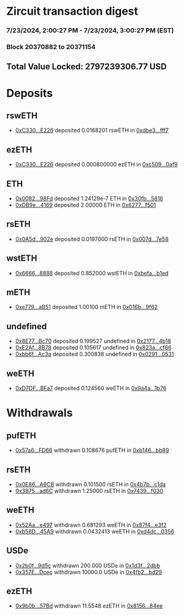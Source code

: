 # Zircuit transaction digest
### 7/23/2024, 2:00:27 PM - 7/23/2024, 3:00:27 PM (EST)
### Block 20370882 to 20371154

## Total Value Locked: 2797239306.77 USD

# Deposits
## rswETH
- [0xC330...E226](https://etherscan.io/address/0xC3305EAC8Ef4b9f42624351f661D14e7aEd1E226) deposited 0.0168201 rswETH in [0xdbe3...fff7](https://etherscan.io/tx/0xC3305EAC8Ef4b9f42624351f661D14e7aEd1E226)
## ezETH
- [0xC330...E226](https://etherscan.io/address/0xC3305EAC8Ef4b9f42624351f661D14e7aEd1E226) deposited 0.000800000 ezETH in [0xc509...0af9](https://etherscan.io/tx/0xC3305EAC8Ef4b9f42624351f661D14e7aEd1E226)
## ETH
- [0x0082...98Fd](https://etherscan.io/address/0x0082F2a4f4e2e2A78999eb717be253382f0F98Fd) deposited 1.24129e-7 ETH in [0x30fb...5816](https://etherscan.io/tx/0x0082F2a4f4e2e2A78999eb717be253382f0F98Fd)
- [0xDB9e...4169](https://etherscan.io/address/0xDB9e342F5Be190dbCdb598CBF340fa044Bf54169) deposited 2.00000 ETH in [0x6277...f501](https://etherscan.io/tx/0xDB9e342F5Be190dbCdb598CBF340fa044Bf54169)
## rsETH
- [0x0A5d...902e](https://etherscan.io/address/0x0A5dbdFa415b3F5d76A705d1dA0433Df7727902e) deposited 0.0197000 rsETH in [0x007d...7e58](https://etherscan.io/tx/0x0A5dbdFa415b3F5d76A705d1dA0433Df7727902e)
## wstETH
- [0x6666...8888](https://etherscan.io/address/0x666655B4A932a62590d025Cde6D1C4E577528888) deposited 0.852000 wstETH in [0xbefa...b1ed](https://etherscan.io/tx/0x666655B4A932a62590d025Cde6D1C4E577528888)
## mETH
- [0xe779...aB51](https://etherscan.io/address/0xe7797fD817496F728B600C989F96d03E859AaB51) deposited 1.00100 mETH in [0x016b...9f62](https://etherscan.io/tx/0xe7797fD817496F728B600C989F96d03E859AaB51)
## undefined
- [0x8E77...Bc70](https://etherscan.io/address/0x8E77379C53a2cE7d3a3983bA28548A5349f9Bc70) deposited 0.199527 undefined in [0x2177...4b18](https://etherscan.io/tx/0x8E77379C53a2cE7d3a3983bA28548A5349f9Bc70)
- [0xE2Af...8B78](https://etherscan.io/address/0xE2Af9d11c20FEbBc3DeaEC84fF0Bd710Db3c8B78) deposited 0.105617 undefined in [0x823a...cf66](https://etherscan.io/tx/0xE2Af9d11c20FEbBc3DeaEC84fF0Bd710Db3c8B78)
- [0xbb6f...Ac3a](https://etherscan.io/address/0xbb6f618CeB1eFbC9351113Bf42b11c85a374Ac3a) deposited 0.300838 undefined in [0x0291...0531](https://etherscan.io/tx/0xbb6f618CeB1eFbC9351113Bf42b11c85a374Ac3a)
## weETH
- [0xD7DF...BFa7](https://etherscan.io/address/0xD7DF7E085214743530afF339aFC420c7c720BFa7) deposited 0.124560 weETH in [0x9a4a...1b76](https://etherscan.io/tx/0xD7DF7E085214743530afF339aFC420c7c720BFa7)
# Withdrawals
## pufETH
- [0x57a6...FD66](https://etherscan.io/address/0x57a64b3dA237A69B9cad5bBeA58c047463d4FD66) withdrawn 0.108676 pufETH in [0xb146...bb89](https://etherscan.io/tx/0x57a64b3dA237A69B9cad5bBeA58c047463d4FD66)
## rsETH
- [0x0E86...A6CB](https://etherscan.io/address/0x0E868B286A16608ED76a408a62Fb552bb090A6CB) withdrawn 0.101500 rsETH in [0x4b7b...c1da](https://etherscan.io/tx/0x0E868B286A16608ED76a408a62Fb552bb090A6CB)
- [0x3B75...ad6C](https://etherscan.io/address/0x3B7558b32040628a1D00825e76036C164EC0ad6C) withdrawn 1.25000 rsETH in [0x7439...f030](https://etherscan.io/tx/0x3B7558b32040628a1D00825e76036C164EC0ad6C)
## weETH
- [0x52Aa...e497](https://etherscan.io/address/0x52Aa899454998Be5b000Ad077a46Bbe360F4e497) withdrawn 0.681293 weETH in [0x87f4...e3f2](https://etherscan.io/tx/0x52Aa899454998Be5b000Ad077a46Bbe360F4e497)
- [0xb58D...45A9](https://etherscan.io/address/0xb58DE6737b5372A5B577aEEd85d573CA4C7745A9) withdrawn 0.0432413 weETH in [0xd4dc...0356](https://etherscan.io/tx/0xb58DE6737b5372A5B577aEEd85d573CA4C7745A9)
## USDe
- [0x2b0f...9d5c](https://etherscan.io/address/0x2b0fcC08A9CeB8cCAB6FA0B3CC32676b06C69d5c) withdrawn 200.000 USDe in [0x1d3f...2dbb](https://etherscan.io/tx/0x2b0fcC08A9CeB8cCAB6FA0B3CC32676b06C69d5c)
- [0x357E...Dcec](https://etherscan.io/address/0x357EF911AEaA7B3c7053e9a6cA9844DAB9EdDcec) withdrawn 10000.0 USDe in [0x4fb2...bd29](https://etherscan.io/tx/0x357EF911AEaA7B3c7053e9a6cA9844DAB9EdDcec)
## ezETH
- [0x9b0b...57Bd](https://etherscan.io/address/0x9b0b951bd63FffB1D0C227a2B610215CE47157Bd) withdrawn 11.5548 ezETH in [0x8156...84ee](https://etherscan.io/tx/0x9b0b951bd63FffB1D0C227a2B610215CE47157Bd)
